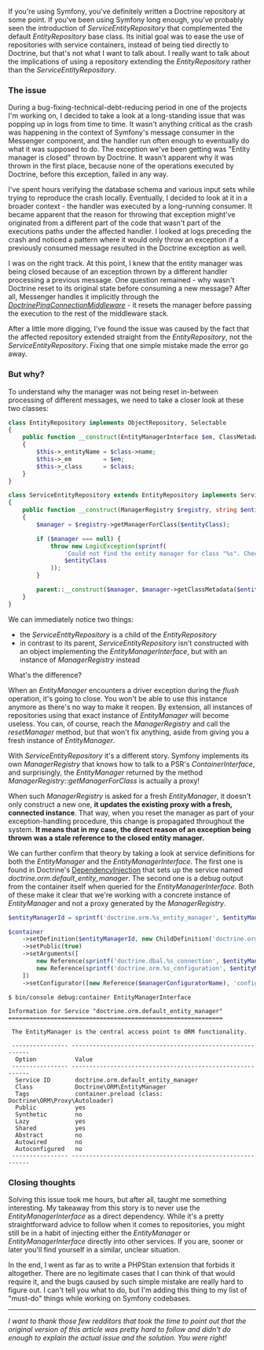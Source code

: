 [//]: # (TITLE: Using Doctrine's EntityRepository as a service is a bad idea)
[//]: # (DESCRIPTION: Why Doctrine's ServiceEntityRepository, and not EntityRepository, should be only be ever used as a service)
[//]: # (DATE: 2023-01-20)
[//]: # (UPDATE DATE: 2023-09-05)
[//]: # (TAGS: php, symfony, entity manager, service repository)

If you're using Symfony, you've definitely written a Doctrine repository at some point. If you've been using Symfony long enough, you've probably seen the introduction of *ServiceEntityRepository* that complemented the default *EntityRepository* base class. Its initial goal was to ease the use of repositories with service containers, instead of being tied directly to Doctrine, but that's not what I want to talk about. I really want to talk about the implications of using a repository extending the *EntityRepository* rather than the *ServiceEntityRepository*.

### The issue

During a bug-fixing-technical-debt-reducing period in one of the projects I'm working on, I decided to take a look at a long-standing issue that was popping up in logs from time to time. It wasn't anything critical as the crash was happening in the context of Symfony's message consumer in the Messenger component, and the handler run often enough to eventually do what it was supposed to do. The exception we've been getting was "Entity manager is closed" thrown by Doctrine. It wasn't apparent why it was thrown in the first place, because none of the operations executed by Doctrine, before this exception, failed in any way.

I've spent hours verifying the database schema and various input sets while trying to reproduce the crash locally. Eventually, I decided to look at it in a broader context - the handler was executed by a long-running consumer. It became apparent that the reason for throwing that exception might've originated from a different part of the code that wasn't part of the executions paths under the affected handler. I looked at logs preceding the crash and noticed a pattern where it would only throw an exception if a previously consumed message resulted in the Doctrine exception as well.

I was on the right track. At this point, I knew that the entity manager was being closed because of an exception thrown by a different handler processing a previous message. One question remained - why wasn't Doctrine reset to its original state before consuming a new message? After all, Messenger handles it implicitly through the [*DoctrinePingConnectionMiddleware*](https://github.com/symfony/doctrine-bridge/blob/5.4/Messenger/DoctrinePingConnectionMiddleware.php) - it resets the manager before passing the execution to the rest of the middleware stack.

After a little more digging, I've found the issue was caused by the fact that the affected repository extended straight from the *EntityRepository*, not the *ServiceEntityRepository*. Fixing that one simple mistake made the error go away.

### But why?

To understand why the manager was not being reset in-between processing of different messages, we need to take a closer look at these two classes:

```php
class EntityRepository implements ObjectRepository, Selectable
{
    public function __construct(EntityManagerInterface $em, ClassMetadata $class)
    {
        $this->_entityName = $class->name;
        $this->_em         = $em;
        $this->_class      = $class;
    }
}
```

```php
class ServiceEntityRepository extends EntityRepository implements ServiceEntityRepositoryInterface
{
    public function __construct(ManagerRegistry $registry, string $entityClass)
    {
        $manager = $registry->getManagerForClass($entityClass);

        if ($manager === null) {
            throw new LogicException(sprintf(
                'Could not find the entity manager for class "%s". Check your Doctrine configuration to make sure it is configured to load this entity’s metadata.',
                $entityClass
            ));
        }

        parent::__construct($manager, $manager->getClassMetadata($entityClass));
    }
}
```

We can immediately notice two things:

  - the *ServiceEntityRepository* is a child of the *EntityRepository*
  - in contrast to its parent, *ServiceEntityRepository* isn't constructed with an object implementing the *EntityManagerInterface*, but with an instance of *ManagerRegistry* instead

What's the difference?

When an *EntityManager* encounters a driver exception during the *flush* operation, it's going to close. You won't be able to use this instance anymore as there's no way to make it reopen. By extension, all instances of repositories using that exact instance of *EntityManager* will become useless.
You can, of course, reach the *ManagerRegistry* and call the *resetManager* method, but that won't fix anything, aside from giving you a fresh instance of *EntityManager*.

With *ServiceEntityRepository* it's a different story. Symfony implements its own *ManagerRegistry* that knows how to talk to a PSR's *ContainerInterface*, and surprisingly, the *EntityManager* returned by the method *ManagerRegistry::getManagerForClass* is actually a proxy!

When such *ManagerRegistry* is asked for a fresh *EntityManager*, it doesn't only construct a new one, **it updates the existing proxy with a fresh, connected instance**. That way, when you reset the manager as part of your exception-handling procedure, this change is propagated throughout the system. **It means that in my case, the direct reason of an exception being thrown was a stale reference to the closed entity manager.**

We can further confirm that theory by taking a look at service definitions for both the *EntityManager* and the *EntityManagerInterface*. The first one is found in Doctrine's [DependencyInjection](https://github.com/doctrine/DoctrineBundle/blob/2.8.x/DependencyInjection/DoctrineExtension.php#L666-L675) that sets up the service named *doctrine.orm.default_entity_manager*. The second one is a debug output from the container itself when queried for the *EntityManagerInterface*. Both of these make it clear that we're working with a concrete instance of *EntityManager* and not a proxy generated by the *ManagerRegistry*.

```php
$entityManagerId = sprintf('doctrine.orm.%s_entity_manager', $entityManager['name']);

$container
    ->setDefinition($entityManagerId, new ChildDefinition('doctrine.orm.entity_manager.abstract'))
    ->setPublic(true)
    ->setArguments([
        new Reference(sprintf('doctrine.dbal.%s_connection', $entityManager['connection'])),
        new Reference(sprintf('doctrine.orm.%s_configuration', $entityManager['name'])),
    ])
    ->setConfigurator([new Reference($managerConfiguratorName), 'configure']);
```

```shell
$ bin/console debug:container EntityManagerInterface

Information for Service "doctrine.orm.default_entity_manager"
=============================================================

 The EntityManager is the central access point to ORM functionality.

 ---------------- ----------------------------------------------------------
  Option           Value
 ---------------- ----------------------------------------------------------
  Service ID       doctrine.orm.default_entity_manager
  Class            Doctrine\ORM\EntityManager
  Tags             container.preload (class: Doctrine\ORM\Proxy\Autoloader)
  Public           yes
  Synthetic        no
  Lazy             yes
  Shared           yes
  Abstract         no
  Autowired        no
  Autoconfigured   no
 ---------------- ----------------------------------------------------------
```

### Closing thoughts

Solving this issue took me hours, but after all, taught me something interesting. My takeaway from this story is to never use the *EntityManagerInterface* as a direct dependency. While it's a pretty straightforward advice to follow when it comes to repositories, you might still be in a habit of injecting either the *EntityManager* or *EntityManagerInterface* directly into other services. If you are, sooner or later you'll find yourself in a similar, unclear situation.

In the end, I went as far as to write a PHPStan extension that forbids it altogether. There are no legitimate cases that I can think of that would require it, and the bugs caused by such simple mistake are really hard to figure out. I can't tell you what to do, but I'm adding this thing to my list of "must-do" things while working on Symfony codebases.

---

*I want to thank those few redditors that took the time to point out that the original version of this article was pretty hard to follow and didn't do enough to explain the actual issue and the solution. You were right!*
